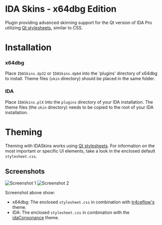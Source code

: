 IDA Skins - x64dbg Edition
=========

Plugin providing advanced skinning support for the Qt version of IDA Pro utilizing [Qt stylesheets](http://qt-project.org/doc/qt-4.7/stylesheet.html), similar to CSS.

# Installation
### x64dbg
Place `IDASkins.dp32` or `IDASkins.dp64` into the 'plugins' directory of x64dbg to install. Theme files (`skin` directory) should be placed in the same folder.

### IDA
Place `IDASkins.plX` into the `plugins` directory of your IDA installation. The theme files (the `skin` directory) needs to be copied to the root of your IDA installation.

# Theming
Theming with IDASkins works using [Qt stylesheets](http://qt-project.org/doc/qt-4.7/stylesheet.html). For information on the most important or specific UI elements, take a look in the enclosed default `stylesheet.css`.

## Screenshots

![Screenshot 1](https://cloud.githubusercontent.com/assets/4228359/7801266/f231e27a-02ef-11e5-827f-9ee551c06caf.png)
![Screenshot 2](https://raw.githubusercontent.com/athre0z/ida-skins/master/media/screenshots/screencap1.png)

Screenshot above show:
- x64dbg: The enclosed `stylesheet.css` in combination with [tr4ceflow's](http://pastebin.com/BYDKkiJX) theme.
- IDA:    The enclosed `stylesheet.css` in combination with the [idaConsonance](https://github.com/eugeneching/ida-consonance) theme.
